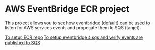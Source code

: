 # AWS EventBridge ECR project

This project allows you to see how eventbridge (default) can be used to listen for AWS services events and propogate them to SQS (target).

[To setup ECR repo](ecr/README.md)
[To setup eventbridge & sqs and verify events are published to SQS](ecr-events/README.md)

